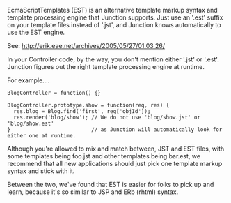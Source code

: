 EcmaScriptTemplates (EST) is an alternative template markup syntax and template processing engine that Junction supports.  Just use an '.est' suffix on your template files instead of '.jst', and Junction knows automatically to use the EST engine.

See: http://erik.eae.net/archives/2005/05/27/01.03.26/

In your Controller code, by the way, you don't mention either '.jst' or '.est'.  Junction figures out the right template processing engine at runtime.

For example....
```
BlogController = function() {}

BlogController.prototype.show = function(req, res) {
  res.blog = Blog.find('first', req['objId']);
  res.render('blog/show'); // We do not use 'blog/show.jst' or 'blog/show.est'
}                          // as Junction will automatically look for either one at runtime.
```

Although you're allowed to mix and match between, JST and EST files, with some templates being foo.jst and other templates being bar.est, we recommend that all new applications should just pick one template markup syntax and stick with it.

Between the two, we've found that EST is easier for folks to pick up and learn, because it's so similar to JSP and ERb (rhtml) syntax.